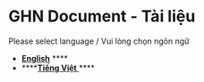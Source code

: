 # GHN Document - Tài liệu

Please select language / Vui lòng chọn ngôn ngữ 

* [**English**](en/getting-started.md) ****
* \*\*\*\*[**Tiếng Việt**     ](vi/ghn-bat-dau-su-dung.md)\*\*\*\*

